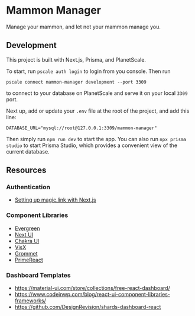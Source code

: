 # Mammon Manager

Manage your mammon, and let not your mammon manage you.

## Development

This project is built with Next.js, Prisma, and PlanetScale.

To start, run `pscale auth login` to login from you console. Then run

```pscale connect mammon-manager development --port 3309```

to connect to your database on PlanetScale and serve it on your local `3309` port.

Next up, add or update your `.env` file at the root of the project, and add this line:

```DATABASE_URL="mysql://root@127.0.0.1:3309/mammon-manager"```

Then simply run `npm run dev` to start the app. You can also run `npx prisma studio` to start Prisma Studio, which provides a convenient view of the current database.

## Resources

### Authentication

- [Setting up magic.link with Next.js](https://vercel.com/blog/simple-auth-with-magic-link-and-nextjs)

### Component Libraries
- [Evergreen](https://evergreen.segment.com/)
- [Next UI](https://nextui.org/)
- [Chakra UI](https://chakra-ui.com/)
- [VisX](https://airbnb.io/visx/)
- [Grommet](https://v2.grommet.io/)
- [PrimeReact](https://www.primefaces.org/primereact/)

### Dashboard Templates
- https://material-ui.com/store/collections/free-react-dashboard/
- https://www.codeinwp.com/blog/react-ui-component-libraries-frameworks/
- https://github.com/DesignRevision/shards-dashboard-react